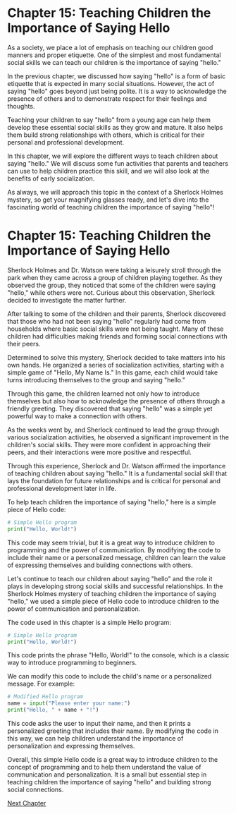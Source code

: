# Chapter 15: Teaching Children the Importance of Saying Hello 

As a society, we place a lot of emphasis on teaching our children good manners and proper etiquette. One of the simplest and most fundamental social skills we can teach our children is the importance of saying "hello." 

In the previous chapter, we discussed how saying "hello" is a form of basic etiquette that is expected in many social situations. However, the act of saying "hello" goes beyond just being polite. It is a way to acknowledge the presence of others and to demonstrate respect for their feelings and thoughts. 

Teaching your children to say "hello" from a young age can help them develop these essential social skills as they grow and mature. It also helps them build strong relationships with others, which is critical for their personal and professional development. 

In this chapter, we will explore the different ways to teach children about saying "hello." We will discuss some fun activities that parents and teachers can use to help children practice this skill, and we will also look at the benefits of early socialization. 

As always, we will approach this topic in the context of a Sherlock Holmes mystery, so get your magnifying glasses ready, and let's dive into the fascinating world of teaching children the importance of saying "hello"!
# Chapter 15: Teaching Children the Importance of Saying Hello

Sherlock Holmes and Dr. Watson were taking a leisurely stroll through the park when they came across a group of children playing together. As they observed the group, they noticed that some of the children were saying "hello," while others were not. Curious about this observation, Sherlock decided to investigate the matter further.

After talking to some of the children and their parents, Sherlock discovered that those who had not been saying "hello" regularly had come from households where basic social skills were not being taught. Many of these children had difficulties making friends and forming social connections with their peers.

Determined to solve this mystery, Sherlock decided to take matters into his own hands. He organized a series of socialization activities, starting with a simple game of "Hello, My Name Is." In this game, each child would take turns introducing themselves to the group and saying "hello."

Through this game, the children learned not only how to introduce themselves but also how to acknowledge the presence of others through a friendly greeting. They discovered that saying "hello" was a simple yet powerful way to make a connection with others.

As the weeks went by, and Sherlock continued to lead the group through various socialization activities, he observed a significant improvement in the children's social skills. They were more confident in approaching their peers, and their interactions were more positive and respectful.

Through this experience, Sherlock and Dr. Watson affirmed the importance of teaching children about saying "hello." It is a fundamental social skill that lays the foundation for future relationships and is critical for personal and professional development later in life.

To help teach children the importance of saying "hello," here is a simple piece of Hello code:

```python
# Simple Hello program
print("Hello, World!")
```

This code may seem trivial, but it is a great way to introduce children to programming and the power of communication. By modifying the code to include their name or a personalized message, children can learn the value of expressing themselves and building connections with others.

Let's continue to teach our children about saying "hello" and the role it plays in developing strong social skills and successful relationships.
In the Sherlock Holmes mystery of teaching children the importance of saying "hello," we used a simple piece of Hello code to introduce children to the power of communication and personalization.

The code used in this chapter is a simple Hello program:

```python
# Simple Hello program
print("Hello, World!")
```

This code prints the phrase "Hello, World!" to the console, which is a classic way to introduce programming to beginners.

We can modify this code to include the child's name or a personalized message. For example:

```python
# Modified Hello program
name = input("Please enter your name:")
print("Hello, " + name + "!")
```

This code asks the user to input their name, and then it prints a personalized greeting that includes their name. By modifying the code in this way, we can help children understand the importance of personalization and expressing themselves.

Overall, this simple Hello code is a great way to introduce children to the concept of programming and to help them understand the value of communication and personalization. It is a small but essential step in teaching children the importance of saying "hello" and building strong social connections.


[Next Chapter](16_Chapter16.md)
